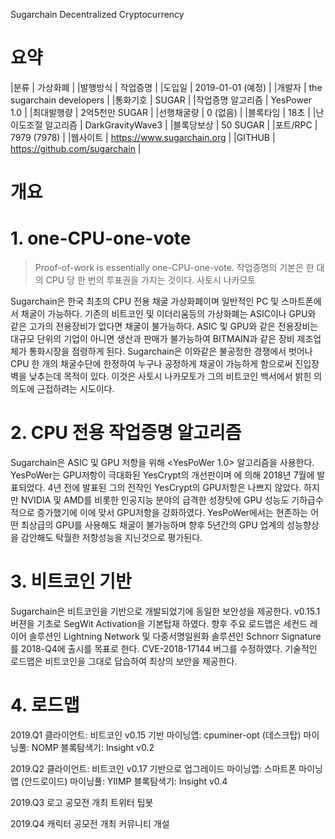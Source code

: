 Sugarchain
Decentralized Cryptocurrency

# 요약

|분류 			|	가상화폐			|
|발행방식		|	작업증명			|
|도입일			|	2019-01-01 (예정)		|
|개발자			| 	the sugarchain developers	|
|통화기호		|	SUGAR				|
|작업증명 알고리즘 	|	YesPower 1.0			|
|최대발행량		|	2억5천만 SUGAR			|
|선행채굴량		|	0 (없음)			|
|블록타임		|	18초				|
|난이도조절 알고리즘	|	DarkGravityWave3		|
|블록당보상		|	50 SUGAR			|
|포트/RPC		|	7979 (7978)			|
|웹사이트		|	https://www.sugarchain.org	|
|GITHUB			|	https://github.com/sugarchain	|

# 개요

# 1. one-CPU-one-vote
> Proof-of-work is essentially one-CPU-one-vote.
> 작업증명의 기본은 한 대의 CPU 당 한 번의 투표권을 가지는 것이다.
> 사토시 나카모토

Sugarchain은 한국 최초의 CPU 전용 채굴 가상화폐이며 일반적인 PC 및 스마트폰에서 채굴이 가능하다. 기존의 비트코인 및 이더리움등의 가상화폐는 ASIC이나 GPU와 같은 고가의 전용장비가 없다면 채굴이 불가능하다. ASIC 및 GPU와 같은 전용장비는 대규모 단위의 기업이 아니면 생산과 판매가 불가능하여 BITMAIN과 같은 장비 제조업체가 통화시장을 점령하게 된다. Sugarchain은 이와같은 불공정한 경쟁에서 벗어나 CPU 한 개의 채굴수단에 한정하여 누구나 공정하게 채굴이 가능하게 함으로써 진입장벽을 낮추는데 목적이 있다. 이것은 사토시 나카모토가 그의 비트코인 백서에서 밝힌 <one-CPU-one-vote>의 의도에 근접하려는 시도이다.

# 2. CPU 전용 작업증명 알고리즘

Sugarchain은 ASIC 및 GPU 저항을 위해 <YesPoWer 1.0> 알고리즘을 사용한다. YesPoWer는 GPU저항이 극대화된 YesCrypt의 개선판이며 <Alexander Peslyak>에 의해 2018년 7월에 발표되었다. 4년 전에 발표된 그의 전작인 YesCrypt의 GPU저항은 나쁘지 않았다. 하지만 NVIDIA 및 AMD를 비롯한 인공지능 분야의 급격한 성장탓에 GPU 성능도 기하급수적으로 증가했기에 이에 맞서 GPU저항을 강화하였다. YesPoWer에서는 현존하는 어떤 최상급의 GPU를 사용해도 채굴이 불가능하며 향후 5년간의 GPU 업계의 성능향상을 감안해도 탁월한 저항성능을 지닌것으로 평가된다.

# 3. 비트코인 기반

Sugarchain은 비트코인을 기반으로 개발되었기에 동일한 보안성을 제공한다. v0.15.1 버젼을 기초로 SegWit Activation을 기본탑재 하였다. 향후 주요 로드맵은 세컨드 레이어 솔루션인 Lightning Network 및 다중서명일원화 솔루션인 Schnorr Signature를 2018-Q4에 출시를 목표로 한다. CVE-2018-17144 버그를 수정하였다. 기술적인 로드맵은 비트코인을 그대로 답습하여 최상의 보안을 제공한다.

# 4. 로드맵

2019.Q1
클라이언트: 비트코인 v0.15 기반
마이닝앱: cpuminer-opt (데스크탑)
마이닝풀: NOMP
블록탐색기: Insight v0.2

2019.Q2
클라이언트: 비트코인 v0.17 기반으로 업그레이드
마이닝앱: 스마트폰 마이닝앱 (안드로이드)
마이닝풀: YIIMP
블록탐색기: Insight v0.4

2019.Q3
로고 공모전 개최
트위터 팁봇

2019.Q4
캐릭터 공모전 개최
커뮤니티 개설






















